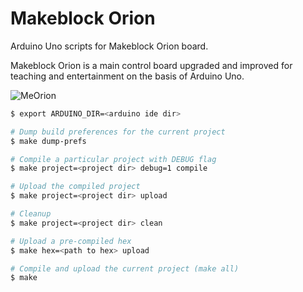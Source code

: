 # Makeblock Orion
Arduino Uno scripts for Makeblock Orion board.

Makeblock Orion is a main control board upgraded and improved for teaching and entertainment on the basis of Arduino Uno.

<img alt="MeOrion" src="https://arduino-elektronika.eu/8673-thickbox/makeblock-me-orionbase-on-arduino-uno.jpg" />

```sh
$ export ARDUINO_DIR=<arduino ide dir>

# Dump build preferences for the current project
$ make dump-prefs

# Compile a particular project with DEBUG flag
$ make project=<project dir> debug=1 compile

# Upload the compiled project
$ make project=<project dir> upload

# Cleanup
$ make project=<project dir> clean

# Upload a pre-compiled hex
$ make hex=<path to hex> upload

# Compile and upload the current project (make all)
$ make
```
